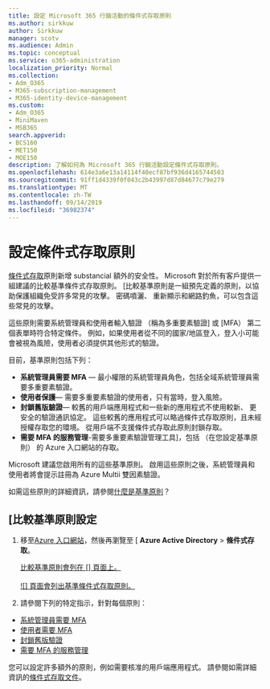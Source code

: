 ```yaml
---
title: 設定 Microsoft 365 行銷活動的條件式存取原則
ms.author: sirkkuw
author: Sirkkuw
manager: scotv
ms.audience: Admin
ms.topic: conceptual
ms.service: o365-administration
localization_priority: Normal
ms.collection:
- Adm_O365
- M365-subscription-management
- M365-identity-device-management
ms.custom:
- Adm_O365
- MiniMaven
- MSB365
search.appverid:
- BCS160
- MET150
- MOE150
description: 了解如何為 Microsoft 365 行銷活動設定條件式存取原則。
ms.openlocfilehash: 614e3a6e13a14114f40ecf87bf936d4165744503
ms.sourcegitcommit: 91ff1d4339f0f043c2b43997d87d84677c79e279
ms.translationtype: MT
ms.contentlocale: zh-TW
ms.lasthandoff: 09/14/2019
ms.locfileid: "36982374"
---
```

# <a name="set-up-conditional-access-policies"></a>設定條件式存取原則

[條件式存取](https://docs.microsoft.com/azure/active-directory/conditional-access/overview)原則新增 substancial 額外的安全性。 Microsoft 對於所有客戶提供一組建議的比較基準條件式存取原則。 [比較基準原則是一組預先定義的原則，以協助保護組織免受許多常見的攻擊。 密碼噴灑、 重新顯示和網路釣魚，可以包含這些常見的攻擊。

這些原則需要系統管理員和使用者輸入驗證 （稱為多重要素驗證] 或 [MFA） 第二個表單時符合特定條件。 例如，如果使用者從不同的國家/地區登入，登入小可能會被視為風險，使用者必須提供其他形式的驗證。 

目前，基準原則包括下列：
- **系統管理員需要 MFA** — 最小權限的系統管理員角色，包括全域系統管理員需要多重要素驗證。
- **使用者保護**— 需要多重要素驗證的使用者，只有當時，登入風險。 
- **封鎖舊版驗證**— 較舊的用戶端應用程式和一些新的應用程式不使用較新、 更安全的驗證通訊協定。 這些較舊的應用程式可以略過條件式存取原則，且未經授權存取您的環境。 從用戶端不支援條件式存取此原則封鎖存取。 
- **需要 MFA 的服務管理**-需要多重要素驗證管理工具]，包括 （在您設定基準原則） 的 Azure 入口網站的存取。 

Microsoft 建議您啟用所有的這些基準原則。 啟用這些原則之後，系統管理員和使用者將會提示註冊為 Azure Multii 雙因素驗證。

如需這些原則的詳細資訊，請參閱[什麼是基準原則](https://docs.microsoft.com/azure/active-directory/conditional-access/concept-baseline-protection)？


## <a name="set-up-baseline-policies"></a>[比較基準原則設定

1. 移至[Azure 入口網站](https://portal.azure.com)，然後再瀏覽至 [ **Azure Active Directory** \> **條件式存取**。
    
    [比較基準原則會列在 [] 頁面上。 <br/> <br/>
    ![] 頁面會列出基準條件式存取原則。](media/baslinepolicies.png)
1. 請參閱下列的特定指示，針對每個原則：

  - [系統管理員需要 MFA](https://docs.microsoft.com/en-us/azure/active-directory/conditional-access/howto-baseline-protect-administrators)
- [使用者需要 MFA](https://docs.microsoft.com/en-us/azure/active-directory/conditional-access/howto-baseline-protect-end-users)  
 - [封鎖舊版驗證](https://docs.microsoft.com/en-us/azure/active-directory/conditional-access/howto-baseline-protect-legacy-auth)
  - [需要 MFA 的服務管理](https://docs.microsoft.com/azure/active-directory/conditional-access/howto-baseline-protect-azure)

您可以設定許多額外的原則，例如需要核准的用戶端應用程式。 請參閱如需詳細資訊的[條件式存取文件](https://docs.microsoft.com/azure/active-directory/conditional-access/)。